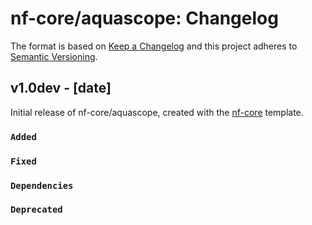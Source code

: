 # nf-core/aquascope: Changelog

The format is based on [Keep a Changelog](https://keepachangelog.com/en/1.0.0/)
and this project adheres to [Semantic Versioning](https://semver.org/spec/v2.0.0.html).

## v1.0dev - [date]

Initial release of nf-core/aquascope, created with the [nf-core](https://nf-co.re/) template.

### `Added`

### `Fixed`

### `Dependencies`

### `Deprecated`
